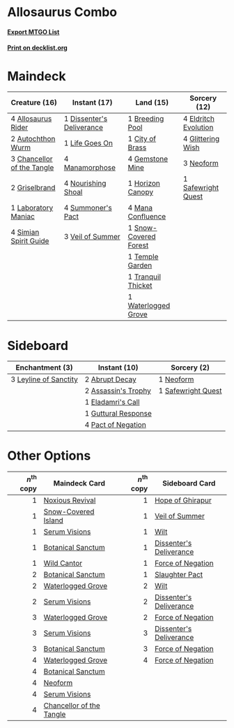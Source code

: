 # Allosaurus Combo

#### [Export MTGO List](../collection/Allosaurus%20Combo/Allosaurus%20Combo.txt)
#### [Print on decklist.org](http://decklist.org/?deckmain=4%09Allosaurus%20Rider%0A2%09Autochthon%20Wurm%0A1%09Breeding%20Pool%0A3%09Chancellor%20of%20the%20Tangle%0A1%09City%20of%20Brass%0A1%09Dissenter's%20Deliverance%0A4%09Eldritch%20Evolution%0A4%09Gemstone%20Mine%0A4%09Glittering%20Wish%0A2%09Griselbrand%0A1%09Horizon%20Canopy%0A1%09Laboratory%20Maniac%0A1%09Life%20Goes%20On%0A4%09Mana%20Confluence%0A4%09Manamorphose%0A3%09Neoform%0A4%09Nourishing%20Shoal%0A1%09Safewright%20Quest%0A4%09Simian%20Spirit%20Guide%0A1%09Snow-Covered%20Forest%0A4%09Summoner's%20Pact%0A1%09Temple%20Garden%0A1%09Tranquil%20Thicket%0A3%09Veil%20of%20Summer%0A1%09Waterlogged%20Grove&deckside=2%09Abrupt%20Decay%0A2%09Assassin's%20Trophy%0A1%09Eladamri's%20Call%0A1%09Guttural%20Response%0A3%09Leyline%20of%20Sanctity%0A1%09Neoform%0A4%09Pact%20of%20Negation%0A1%09Safewright%20Quest)
# Maindeck

|                                            Creature (16)                                            |                                            Instant (17)                                            |                                           Land (15)                                            |                                         Sorcery (12)                                          |
|-----------------------------------------------------------------------------------------------------|----------------------------------------------------------------------------------------------------|------------------------------------------------------------------------------------------------|-----------------------------------------------------------------------------------------------|
|4 [Allosaurus Rider](http://gatherer.wizards.com/Pages/Card/Details.aspx?multiverseid=121157)        |1 [Dissenter's Deliverance](http://gatherer.wizards.com/Pages/Card/Details.aspx?multiverseid=426866)|1 [Breeding Pool](http://gatherer.wizards.com/Pages/Card/Details.aspx?multiverseid=97088)       |4 [Eldritch Evolution](http://gatherer.wizards.com/Pages/Card/Details.aspx?multiverseid=414456)|
|2 [Autochthon Wurm](http://gatherer.wizards.com/Pages/Card/Details.aspx?multiverseid=89096)          |1 [Life Goes On](http://gatherer.wizards.com/Pages/Card/Details.aspx?multiverseid=430810)           |1 [City of Brass](http://gatherer.wizards.com/Pages/Card/Details.aspx?multiverseid=4178)        |4 [Glittering Wish](http://gatherer.wizards.com/Pages/Card/Details.aspx?multiverseid=136157)   |
|3 [Chancellor of the Tangle](http://gatherer.wizards.com/Pages/Card/Details.aspx?multiverseid=218062)|4 [Manamorphose](http://gatherer.wizards.com/Pages/Card/Details.aspx?multiverseid=370568)           |4 [Gemstone Mine](http://gatherer.wizards.com/Pages/Card/Details.aspx?multiverseid=109761)      |3 [Neoform](http://gatherer.wizards.com/Pages/Card/Details.aspx?multiverseid=461133)           |
|2 [Griselbrand](http://gatherer.wizards.com/Pages/Card/Details.aspx?multiverseid=239995)             |4 [Nourishing Shoal](http://gatherer.wizards.com/Pages/Card/Details.aspx?multiverseid=74100)        |1 [Horizon Canopy](http://gatherer.wizards.com/Pages/Card/Details.aspx?multiverseid=409571)     |1 [Safewright Quest](http://gatherer.wizards.com/Pages/Card/Details.aspx?multiverseid=142038)  |
|1 [Laboratory Maniac](http://gatherer.wizards.com/Pages/Card/Details.aspx?multiverseid=230788)       |4 [Summoner's Pact](http://gatherer.wizards.com/Pages/Card/Details.aspx?multiverseid=442178)        |4 [Mana Confluence](http://gatherer.wizards.com/Pages/Card/Details.aspx?multiverseid=409573)    |                                                                                               |
|4 [Simian Spirit Guide](http://gatherer.wizards.com/Pages/Card/Details.aspx?multiverseid=442137)     |3 [Veil of Summer](http://gatherer.wizards.com/Pages/Card/Details.aspx?multiverseid=466952)         |1 [Snow-Covered Forest](http://gatherer.wizards.com/Pages/Card/Details.aspx?multiverseid=121192)|                                                                                               |
|                                                                                                     |                                                                                                    |1 [Temple Garden](http://gatherer.wizards.com/Pages/Card/Details.aspx?multiverseid=405112)      |                                                                                               |
|                                                                                                     |                                                                                                    |1 [Tranquil Thicket](http://gatherer.wizards.com/Pages/Card/Details.aspx?multiverseid=220494)   |                                                                                               |
|                                                                                                     |                                                                                                    |1 [Waterlogged Grove](http://gatherer.wizards.com/Pages/Card/Details.aspx?multiverseid=464198)  |                                                                                               |


# Sideboard

|                                        Enchantment (3)                                         |                                         Instant (10)                                         |                                         Sorcery (2)                                         |
|------------------------------------------------------------------------------------------------|----------------------------------------------------------------------------------------------|---------------------------------------------------------------------------------------------|
|3 [Leyline of Sanctity](http://gatherer.wizards.com/Pages/Card/Details.aspx?multiverseid=204993)|2 [Abrupt Decay](http://gatherer.wizards.com/Pages/Card/Details.aspx?multiverseid=456061)     |1 [Neoform](http://gatherer.wizards.com/Pages/Card/Details.aspx?multiverseid=461133)         |
|                                                                                                |2 [Assassin's Trophy](http://gatherer.wizards.com/Pages/Card/Details.aspx?multiverseid=452902)|1 [Safewright Quest](http://gatherer.wizards.com/Pages/Card/Details.aspx?multiverseid=142038)|
|                                                                                                |1 [Eladamri's Call](http://gatherer.wizards.com/Pages/Card/Details.aspx?multiverseid=442192)  |                                                                                             |
|                                                                                                |1 [Guttural Response](http://gatherer.wizards.com/Pages/Card/Details.aspx?multiverseid=426628)|                                                                                             |
|                                                                                                |4 [Pact of Negation](http://gatherer.wizards.com/Pages/Card/Details.aspx?multiverseid=442057) |                                                                                             |


# Other Options

|*n*<sup>th</sup> copy|                                           Maindeck Card                                           |*n*<sup>th</sup> copy|                                          Sideboard Card                                          |
|--------------------:|---------------------------------------------------------------------------------------------------|--------------------:|--------------------------------------------------------------------------------------------------|
|                    1|[Noxious Revival](http://gatherer.wizards.com/Pages/Card/Details.aspx?multiverseid=230067)         |                    1|[Hope of Ghirapur](http://gatherer.wizards.com/Pages/Card/Details.aspx?multiverseid=423821)       |
|                    1|[Snow-Covered Island](http://gatherer.wizards.com/Pages/Card/Details.aspx?multiverseid=121130)     |                    1|[Veil of Summer](http://gatherer.wizards.com/Pages/Card/Details.aspx?multiverseid=466952)         |
|                    1|[Serum Visions](http://gatherer.wizards.com/Pages/Card/Details.aspx?multiverseid=50145)            |                    1|[Wilt](http://gatherer.wizards.com/Pages/Card/Details.aspx?multiverseid=479696)                   |
|                    1|[Botanical Sanctum](http://gatherer.wizards.com/Pages/Card/Details.aspx?multiverseid=417817)       |                    1|[Dissenter's Deliverance](http://gatherer.wizards.com/Pages/Card/Details.aspx?multiverseid=426866)|
|                    1|[Wild Cantor](http://gatherer.wizards.com/Pages/Card/Details.aspx?multiverseid=96934)              |                    1|[Force of Negation](http://gatherer.wizards.com/Pages/Card/Details.aspx?multiverseid=464001)      |
|                    2|[Botanical Sanctum](http://gatherer.wizards.com/Pages/Card/Details.aspx?multiverseid=417817)       |                    1|[Slaughter Pact](http://gatherer.wizards.com/Pages/Card/Details.aspx?multiverseid=130704)         |
|                    2|[Waterlogged Grove](http://gatherer.wizards.com/Pages/Card/Details.aspx?multiverseid=464198)       |                    2|[Wilt](http://gatherer.wizards.com/Pages/Card/Details.aspx?multiverseid=479696)                   |
|                    2|[Serum Visions](http://gatherer.wizards.com/Pages/Card/Details.aspx?multiverseid=50145)            |                    2|[Dissenter's Deliverance](http://gatherer.wizards.com/Pages/Card/Details.aspx?multiverseid=426866)|
|                    3|[Waterlogged Grove](http://gatherer.wizards.com/Pages/Card/Details.aspx?multiverseid=464198)       |                    2|[Force of Negation](http://gatherer.wizards.com/Pages/Card/Details.aspx?multiverseid=464001)      |
|                    3|[Serum Visions](http://gatherer.wizards.com/Pages/Card/Details.aspx?multiverseid=50145)            |                    3|[Dissenter's Deliverance](http://gatherer.wizards.com/Pages/Card/Details.aspx?multiverseid=426866)|
|                    3|[Botanical Sanctum](http://gatherer.wizards.com/Pages/Card/Details.aspx?multiverseid=417817)       |                    3|[Force of Negation](http://gatherer.wizards.com/Pages/Card/Details.aspx?multiverseid=464001)      |
|                    4|[Waterlogged Grove](http://gatherer.wizards.com/Pages/Card/Details.aspx?multiverseid=464198)       |                    4|[Force of Negation](http://gatherer.wizards.com/Pages/Card/Details.aspx?multiverseid=464001)      |
|                    4|[Botanical Sanctum](http://gatherer.wizards.com/Pages/Card/Details.aspx?multiverseid=417817)       |                     |                                                                                                  |
|                    4|[Neoform](http://gatherer.wizards.com/Pages/Card/Details.aspx?multiverseid=461133)                 |                     |                                                                                                  |
|                    4|[Serum Visions](http://gatherer.wizards.com/Pages/Card/Details.aspx?multiverseid=50145)            |                     |                                                                                                  |
|                    4|[Chancellor of the Tangle](http://gatherer.wizards.com/Pages/Card/Details.aspx?multiverseid=218062)|                     |                                                                                                  |

